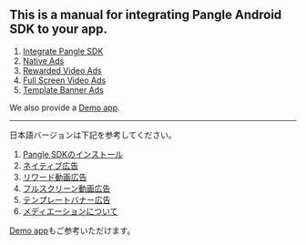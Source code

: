## This is a manual for integrating Pangle Android SDK to your app.

1. [Integrate Pangle SDK](Quick-Start-Manual/en/1-integrate_en.md)
2. [Native Ads](Quick-Start-Manual/en/2-naive_ad_en.md)
3. [Rewarded Video Ads](Quick-Start-Manual/en/3-reward_video_en.md)
4. [Full Screen Video Ads](Quick-Start-Manual/en/4-fullscreen_video_en.md)
5. [Template Banner Ads](Quick-Start-Manual/en/5-template_banner_en.md)

We also provide a [Demo app](PangleQuickStartDemo).

------

日本語バージョンは下記を参考してください。

1. [Pangle SDKのインストール](Quick-Start-Manual/ja/1-integrate_ja.md)
2. [ネイティブ広告](Quick-Start-Manual/ja/2-naive_ad_ja.md)
3. [リワード動画広告](Quick-Start-Manual/ja/3-reward_video_ja.md)
4. [フルスクリーン動画広告](Quick-Start-Manual/ja/4-fullscreen_video_ja.md)
5. [テンプレートバナー広告](Quick-Start-Manual/ja/5-template_banner_ad_ja.md)
6. [メディエーションについて](Quick-Start-Manual/ja/6-mediation_ja.md)

[Demo app](PangleQuickStartDemo)もご参考いただけます。
